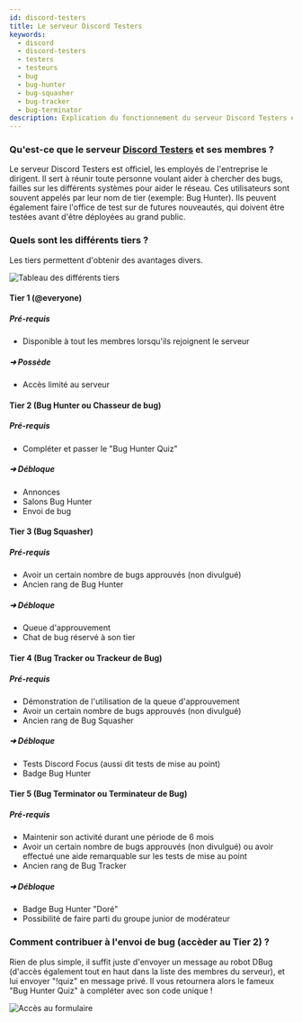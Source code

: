 ```yaml
---
id: discord-testers
title: Le serveur Discord Testers
keywords:
  - discord
  - discord-testers
  - testers
  - testeurs
  - bug
  - bug-hunter
  - bug-squasher
  - bug-tracker
  - bug-terminator
description: Explication du fonctionnement du serveur Discord Testers et de ses utilisateurs
---
```


### Qu'est-ce que le serveur [Discord Testers](https://discord.gg/discord-testers) et ses membres ?
Le serveur Discord Testers est officiel, les employés de l'entreprise le dirigent. Il sert à réunir toute personne voulant aider à chercher des bugs, failles sur les différents systèmes pour aider le réseau. Ces utilisateurs sont souvent appelés par leur nom de tier (exemple: Bug Hunter). Ils peuvent également faire l'office de test sur de futures nouveautés, qui doivent être testées avant d'être déployées au grand public.

### Quels sont les différents tiers ?
Les tiers permettent d'obtenir des avantages divers.

![Tableau des différents tiers](https://i.discord.fr/sab.png)

#### Tier 1 (@everyone)
##### Pré-requis
* Disponible à tout les membres lorsqu'ils rejoignent le serveur
##### ➜ Possède
* Accès limité au serveur

#### Tier 2 (Bug Hunter ou Chasseur de bug)
##### Pré-requis
* Compléter et passer le "Bug Hunter Quiz"
##### ➜ Débloque
* Annonces
* Salons Bug Hunter
* Envoi de bug

#### Tier 3 (Bug Squasher)
##### Pré-requis
* Avoir un certain nombre de bugs approuvés (non divulgué)
* Ancien rang de Bug Hunter
##### ➜ Débloque
* Queue d'approuvement
* Chat de bug réservé à son tier

#### Tier 4 (Bug Tracker ou Trackeur de Bug)
##### Pré-requis
* Démonstration de l'utilisation de la queue d'approuvement
* Avoir un certain nombre de bugs approuvés (non divulgué)
* Ancien rang de Bug Squasher
##### ➜ Débloque
* Tests Discord Focus (aussi dit tests de mise au point)
* Badge Bug Hunter

#### Tier 5 (Bug Terminator ou Terminateur de Bug)
##### Pré-requis
* Maintenir son activité durant une période de 6 mois
* Avoir un certain nombre de bugs approuvés (non divulgué) ou avoir effectué une aide remarquable sur les tests de mise au point
* Ancien rang de Bug Tracker
##### ➜ Débloque
* Badge Bug Hunter "Doré"
* Possibilité de faire parti du groupe junior de modérateur

### Comment contribuer à l'envoi de bug (accèder au Tier 2) ?
Rien de plus simple, il suffit juste d'envoyer un message au robot DBug (d'accès également tout en haut dans la liste des membres du serveur), et lui envoyer "!quiz" en message privé. Il vous retournera alors le fameux "Bug Hunter Quiz" à compléter avec son code unique !

![Accès au formulaire](https://i.discord.fr/yD2.png)
